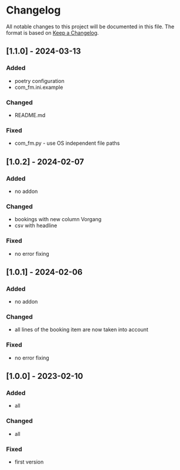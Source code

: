 # Changelog

All notable changes to this project will be documented in this file. The format is based on [Keep a Changelog](http://keepachangelog.com/).

## [1.1.0] - 2024-03-13

### Added

- poetry configuration
- com_fm.ini.example

### Changed

- README.md

### Fixed

- com_fm.py - use OS independent file paths

## [1.0.2] - 2024-02-07

### Added

- no addon

### Changed

- bookings with new column Vorgang
- csv with headline

### Fixed

- no error fixing

## [1.0.1] - 2024-02-06

### Added

- no addon

### Changed

- all lines of the booking item are now taken into account

### Fixed

- no error fixing

## [1.0.0] - 2023-02-10

### Added

- all

### Changed

- all

### Fixed

- first version



